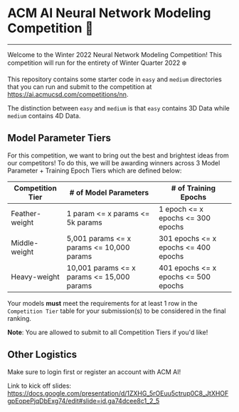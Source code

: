 # ACM AI Neural Network Modeling Competition 🔮

---

Welcome to the Winter 2022 Neural Network Modeling Competition! This competition will run for the entirety of Winter Quarter 2022 ❄️

This repository contains some starter code in `easy` and `medium` directories that you can run and submit to the competition at https://ai.acmucsd.com/competitions/nn.

The distinction between `easy` and `medium` is that `easy` contains 3D Data while `medium` contains 4D Data.

## Model Parameter Tiers

For this competition, we want to bring out the best and brightest ideas from our competitors! To do this, we will be awarding winners across 3 Model Parameter + Training Epoch Tiers which are defined below:

| Competition Tier | # of Model Parameters | # of Training Epochs |
|------------------|-----------------------|----------------------|
| Feather-weight   | 1 param <= x params <= 5k params | 1 epoch <= x epochs <= 300 epochs |
| Middle-weight    | 5,001 params <= x params <= 10,000 params | 301 epochs <= x epochs <= 400 epochs |
| Heavy-weight     | 10,001 params <= x params <= 15,000 params | 401 epochs <= x epochs <= 500 epochs |

Your models **must** meet the requirements for at least 1 row in the `Competition Tier` table for your submission(s) to be considered in the final ranking.

**Note**: You are allowed to submit to all Competition Tiers if you'd like!

## Other Logistics

Make sure to login first or register an account with ACM AI!

Link to kick off slides: https://docs.google.com/presentation/d/1ZXHG_5rOEuu5ctrup0C8_JtXHOFgpEopePjqDbExg74/edit#slide=id.ga74dcee8c1_2_5
